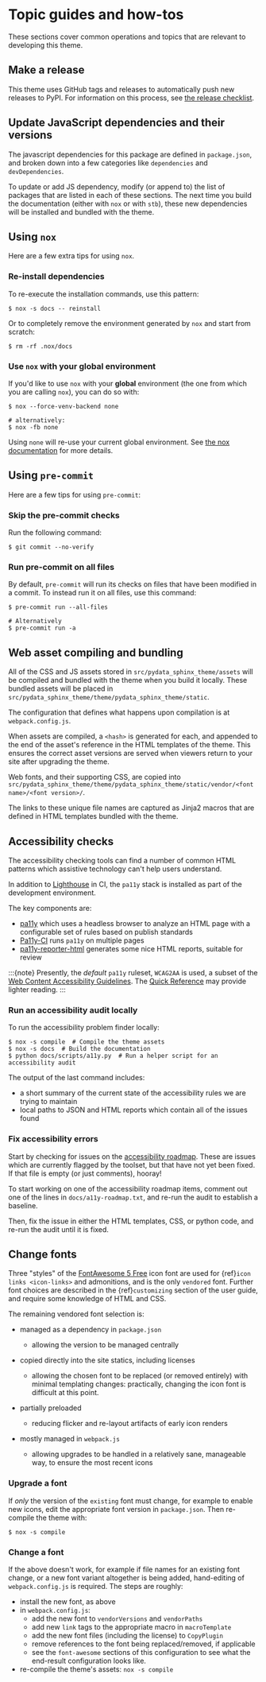 # Topic guides and how-tos

These sections cover common operations and topics that are relevant to developing this theme.

## Make a release

This theme uses GitHub tags and releases to automatically push new releases to
PyPI. For information on this process, see [the release checklist](https://github.com/pydata/pydata-sphinx-theme/wiki/Release-checklist#release-instructions).

## Update JavaScript dependencies and their versions

The javascript dependencies for this package are defined in `package.json`, and broken down into a few categories like `dependencies` and `devDependencies`.

To update or add JS dependency, modify (or append to) the list of packages that are listed in each of these sections.
The next time you build the documentation (either with `nox` or with `stb`), these new dependencies will be installed and bundled with the theme.

## Using `nox`

Here are a few extra tips for using `nox`.

### Re-install dependencies

To re-execute the installation commands, use this pattern:

```console
$ nox -s docs -- reinstall
```

Or to completely remove the environment generated by `nox` and start from scratch:

```console
$ rm -rf .nox/docs
```

### Use `nox` with your global environment

If you'd like to use `nox` with your **global** environment (the one from which you are calling `nox`), you can do so with:

```console
$ nox --force-venv-backend none

# alternatively:
$ nox -fb none
```

Using `none` will re-use your current global environment.
See
[the nox documentation](https://nox.thea.codes/en/stable/usage.html#forcing-the-sessions-backend) for more details.

## Using `pre-commit`

Here are a few tips for using `pre-commit`:

### Skip the pre-commit checks

Run the following command:

```console
$ git commit --no-verify
```

### Run pre-commit on all files

By default, `pre-commit` will run its checks on files that have been modified in a commit.
To instead run it on all files, use this command:

```console
$ pre-commit run --all-files

# Alternatively
$ pre-commit run -a
```

## Web asset compiling and bundling

All of the CSS and JS assets stored in `src/pydata_sphinx_theme/assets` will be compiled and bundled with the theme when you build it locally.
These bundled assets will be placed in `src/pydata_sphinx_theme/theme/pydata_sphinx_theme/static`.

The configuration that defines what happens upon compilation is at `webpack.config.js`.

When assets are compiled, a `<hash>` is generated for each, and appended to the end of the asset's reference in the HTML templates of the theme.
This ensures the correct asset versions are served when viewers return to your
site after upgrading the theme.

Web fonts, and their supporting CSS, are copied into
`src/pydata_sphinx_theme/theme/pydata_sphinx_theme/static/vendor/<font name>/<font version>/`.

The links to these unique file names are captured as Jinja2 macros that are defined in HTML templates bundled with the theme.

## Accessibility checks

The accessibility checking tools can find a number of common HTML patterns which
assistive technology can't help users understand.

In addition to [Lighthouse](https://developers.google.com/web/tools/lighthouse)
in CI, the `pa11y` stack is installed as part of the development environment.

The key components are:

- [pa11y](https://github.com/pa11y/pa11y) which uses a headless browser to analyze
  an HTML page with a configurable set of rules based on publish standards
- [Pa11y-CI](https://github.com/pa11y/pa11y-ci) runs `pa11y` on multiple pages
- [pa11y-reporter-html](https://github.com/pa11y/pa11y-reporter-html) generates
  some nice HTML reports, suitable for review

:::{note}
Presently, the _default_ `pa11y` ruleset, `WCAG2AA` is used, a subset of
the [Web Content Accessibility Guidelines](https://www.w3.org/TR/WCAG21).
The [Quick Reference](https://www.w3.org/WAI/WCAG21/quickref) may provide
lighter reading.
:::

### Run an accessibility audit locally

To run the accessibility problem finder locally:

```console
$ nox -s compile  # Compile the theme assets
$ nox -s docs  # Build the documentation
$ python docs/scripts/a11y.py  # Run a helper script for an accessibility audit
```

The output of the last command includes:

- a short summary of the current state of the accessibility rules we are trying to maintain
- local paths to JSON and HTML reports which contain all of the issues found

### Fix accessibility errors

Start by checking for issues on the
[accessibility roadmap](https://github.com/pydata/pydata-sphinx-theme/blob/master/docs/a11y-roadmap.txt).
These are issues which are currently flagged by the toolset, but that have not yet
been fixed. If that file is empty (or just comments), hooray!

To start working on one of the accessibility roadmap items, comment out one of the
lines in `docs/a11y-roadmap.txt`, and re-run the audit to establish a baseline.

Then, fix the issue in either the HTML templates, CSS, or python code, and re-run
the audit until it is fixed.

## Change fonts

Three "styles" of the [FontAwesome 5 Free](https://fontawesome.com/icons?m=free)
icon font are used for {ref}`icon links <icon-links>` and admonitions, and is
the only `vendored` font. Further font choices are described in the {ref}`customizing`
section of the user guide, and require some knowledge of HTML and CSS.

The remaining vendored font selection is:

- managed as a dependency in `package.json`

  - allowing the version to be managed centrally

- copied directly into the site statics, including licenses

  - allowing the chosen font to be replaced (or removed entirely) with minimal
    templating changes: practically, changing the icon font is difficult at this
    point.

- partially preloaded

  - reducing flicker and re-layout artifacts of early icon renders

- mostly managed in `webpack.js`

  - allowing upgrades to be handled in a relatively sane, manageable way, to
    ensure the most recent icons

### Upgrade a font

If _only_ the version of the `existing` font must change, for example to enable
new icons, edit the appropriate font version in `package.json`.
Then re-compile the theme with:

```console
$ nox -s compile
```

### Change a font

If the above doesn't work, for example if file names for an existing font change,
or a new font variant altogether is being added, hand-editing of `webpack.config.js`
is required. The steps are roughly:

- install the new font, as above
- in `webpack.config.js`:
  - add the new font to `vendorVersions` and `vendorPaths`
  - add new `link` tags to the appropriate macro in `macroTemplate`
  - add the new font files (including the license) to `CopyPlugin`
  - remove references to the font being replaced/removed, if applicable
  - see the `font-awesome` sections of this configuration to see what the end-result configuration looks like.
- re-compile the theme's assets: `nox -s compile`
